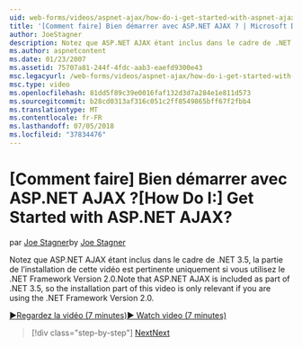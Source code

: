 ```yaml
---
uid: web-forms/videos/aspnet-ajax/how-do-i-get-started-with-aspnet-ajax
title: '[Comment faire] Bien démarrer avec ASP.NET AJAX ? | Microsoft Docs'
author: JoeStagner
description: Notez que ASP.NET AJAX étant inclus dans le cadre de .NET 3.5, la partie de l’installation de cette vidéo est pertinente uniquement si vous utilisez la Version 2 de .NET Framework...
ms.author: aspnetcontent
ms.date: 01/23/2007
ms.assetid: 75707a81-244f-4fdc-aab3-eaefd9300e43
msc.legacyurl: /web-forms/videos/aspnet-ajax/how-do-i-get-started-with-aspnet-ajax
msc.type: video
ms.openlocfilehash: 81dd5f89c39e0016faf132d3d7a284e1e811d573
ms.sourcegitcommit: b28cd0313af316c051c2ff8549865bff67f2fbb4
ms.translationtype: MT
ms.contentlocale: fr-FR
ms.lasthandoff: 07/05/2018
ms.locfileid: "37834476"
---
```

<a name="how-do-i-get-started-with-aspnet-ajax"></a><span data-ttu-id="24c68-104">[Comment faire] Bien démarrer avec ASP.NET AJAX ?</span><span class="sxs-lookup"><span data-stu-id="24c68-104">[How Do I:] Get Started with ASP.NET AJAX?</span></span>
====================
<span data-ttu-id="24c68-105">par [Joe Stagner](https://github.com/JoeStagner)</span><span class="sxs-lookup"><span data-stu-id="24c68-105">by [Joe Stagner](https://github.com/JoeStagner)</span></span>

<span data-ttu-id="24c68-106">Notez que ASP.NET AJAX étant inclus dans le cadre de .NET 3.5, la partie de l’installation de cette vidéo est pertinente uniquement si vous utilisez le .NET Framework Version 2.0.</span><span class="sxs-lookup"><span data-stu-id="24c68-106">Note that ASP.NET AJAX is included as part of .NET 3.5, so the installation part of this video is only relevant if you are using the .NET Framework Version 2.0.</span></span>

[<span data-ttu-id="24c68-107">&#9654;Regardez la vidéo (7 minutes)</span><span class="sxs-lookup"><span data-stu-id="24c68-107">&#9654; Watch video (7 minutes)</span></span>](https://channel9.msdn.com/Blogs/ASP-NET-Site-Videos/how-do-i-get-started-with-aspnet-ajax)

> [!div class="step-by-step"]
> [<span data-ttu-id="24c68-108">Next</span><span class="sxs-lookup"><span data-stu-id="24c68-108">Next</span></span>](how-do-i-implement-dynamic-partial-page-updates-with-aspnet-ajax.md)
